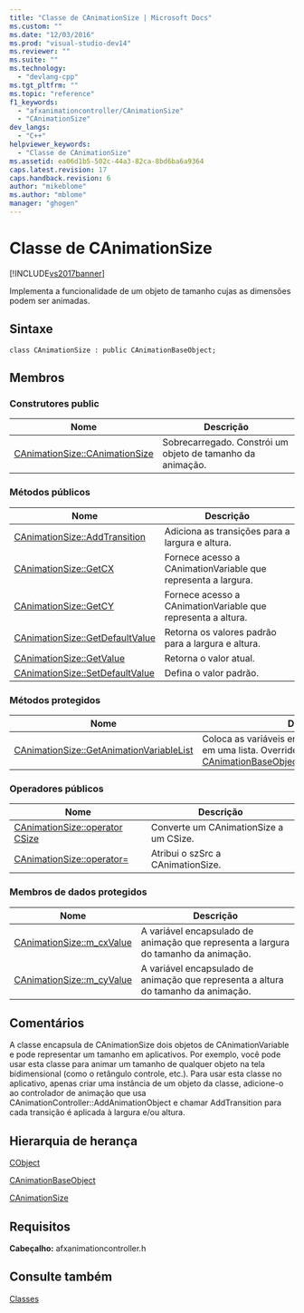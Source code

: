 ```yaml
---
title: "Classe de CAnimationSize | Microsoft Docs"
ms.custom: ""
ms.date: "12/03/2016"
ms.prod: "visual-studio-dev14"
ms.reviewer: ""
ms.suite: ""
ms.technology: 
  - "devlang-cpp"
ms.tgt_pltfrm: ""
ms.topic: "reference"
f1_keywords: 
  - "afxanimationcontroller/CAnimationSize"
  - "CAnimationSize"
dev_langs: 
  - "C++"
helpviewer_keywords: 
  - "Classe de CAnimationSize"
ms.assetid: ea06d1b5-502c-44a3-82ca-8bd6ba6a9364
caps.latest.revision: 17
caps.handback.revision: 6
author: "mikeblome"
ms.author: "mblome"
manager: "ghogen"
---
```

# Classe de CAnimationSize
[!INCLUDE[vs2017banner](../../assembler/inline/includes/vs2017banner.md)]

Implementa a funcionalidade de um objeto de tamanho cujas as dimensões podem ser animadas.  
  
## Sintaxe  
  
```  
class CAnimationSize : public CAnimationBaseObject;  
```  
  
## Membros  
  
### Construtores public  
  
|Nome|Descrição|  
|----------|---------------|  
|[CAnimationSize::CAnimationSize](../Topic/CAnimationSize::CAnimationSize.md)|Sobrecarregado.  Constrói um objeto de tamanho da animação.|  
  
### Métodos públicos  
  
|Nome|Descrição|  
|----------|---------------|  
|[CAnimationSize::AddTransition](../Topic/CAnimationSize::AddTransition.md)|Adiciona as transições para a largura e altura.|  
|[CAnimationSize::GetCX](../Topic/CAnimationSize::GetCX.md)|Fornece acesso a CAnimationVariable que representa a largura.|  
|[CAnimationSize::GetCY](../Topic/CAnimationSize::GetCY.md)|Fornece acesso a CAnimationVariable que representa a altura.|  
|[CAnimationSize::GetDefaultValue](../Topic/CAnimationSize::GetDefaultValue.md)|Retorna os valores padrão para a largura e altura.|  
|[CAnimationSize::GetValue](../Topic/CAnimationSize::GetValue.md)|Retorna o valor atual.|  
|[CAnimationSize::SetDefaultValue](../Topic/CAnimationSize::SetDefaultValue.md)|Defina o valor padrão.|  
  
### Métodos protegidos  
  
|Nome|Descrição|  
|----------|---------------|  
|[CAnimationSize::GetAnimationVariableList](../Topic/CAnimationSize::GetAnimationVariableList.md)|Coloca as variáveis encapsulados de animação em uma lista.  Overrides \( [CAnimationBaseObject::GetAnimationVariableList](../Topic/CAnimationBaseObject::GetAnimationVariableList.md).\)|  
  
### Operadores públicos  
  
|Nome|Descrição|  
|----------|---------------|  
|[CAnimationSize::operator CSize](../Topic/CAnimationSize::operator%20CSize.md)|Converte um CAnimationSize a um CSize.|  
|[CAnimationSize::operator\=](../Topic/CAnimationSize::operator=.md)|Atribui o szSrc a CAnimationSize.|  
  
### Membros de dados protegidos  
  
|Nome|Descrição|  
|----------|---------------|  
|[CAnimationSize::m\_cxValue](../Topic/CAnimationSize::m_cxValue.md)|A variável encapsulado de animação que representa a largura do tamanho da animação.|  
|[CAnimationSize::m\_cyValue](../Topic/CAnimationSize::m_cyValue.md)|A variável encapsulado de animação que representa a altura do tamanho da animação.|  
  
## Comentários  
 A classe encapsula de CAnimationSize dois objetos de CAnimationVariable e pode representar um tamanho em aplicativos.  Por exemplo, você pode usar esta classe para animar um tamanho de qualquer objeto na tela bidimensional \(como o retângulo controle, etc.\).  Para usar esta classe no aplicativo, apenas criar uma instância de um objeto da classe, adicione\-o ao controlador de animação que usa CAnimationController::AddAnimationObject e chamar AddTransition para cada transição é aplicada à largura e\/ou altura.  
  
## Hierarquia de herança  
 [CObject](../Topic/CObject%20Class.md)  
  
 [CAnimationBaseObject](../../mfc/reference/canimationbaseobject-class.md)  
  
 [CAnimationSize](../../mfc/reference/canimationsize-class.md)  
  
## Requisitos  
 **Cabeçalho:** afxanimationcontroller.h  
  
## Consulte também  
 [Classes](../Topic/MFC%20Classes.md)